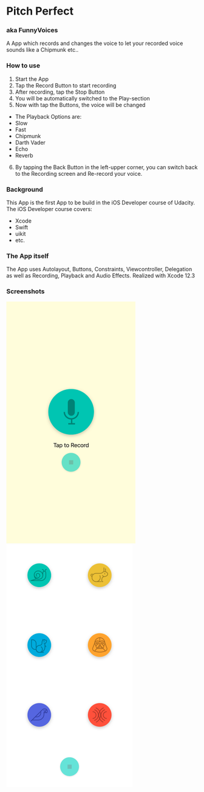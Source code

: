 # Pitch Perfect
### aka FunnyVoices
 A App which records and changes the voice to let your recorded voice sounds like a Chipmunk etc..

### How to use
 1. Start the App
 2. Tap the Record Button to start recording
 3. After recording, tap the Stop Button
 4. You will be automatically switched to the Play-section
 5. Now with tap the Buttons, the voice will be changed
  * The Playback Options are:
  * Slow
  * Fast
  * Chipmunk
  * Darth Vader
  * Echo
  * Reverb
 6. By tapping the Back Button in the left-upper corner, you can switch back to the Recording screen and   Re-record your voice.

### Background
This App is the first App to be build in the iOS Developer course of Udacity. 
The iOS Developer course covers:
* Xcode
* Swift
* uikit
* etc.

### The App itself
The App uses Autolayout, Buttons, Constraints, Viewcontroller, Delegation as well as Recording, Playback and Audio Effects. Realized with Xcode 12.3 

### Screenshots
![Record Screen](https://github.com/richlip/pitch_perfect/blob/main/images/Recording%20Screen.png)
![Playback Screen](https://github.com/richlip/pitch_perfect/blob/main/images/Playback%20Screen.png)